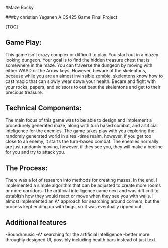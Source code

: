 #Maze Rocky

###by christian Yeganeh
A CS425 Game Final Project

[TOC]

## Game Play:

This game isn't crazy complex or difficult to play. You start out in a mazey looking dungeon. Your goal is to find the hidden treasure chest that is somewhere in the maze. You can traverse the dungeon by moving with either WASD or the Arrow keys. However, beware of the skelentons, because while you are an almost invinsible zombie, skelentons know how to cast magic that can slowly wear down your health. Becare and fight with your rocks, papers, and scissors to out best the skelentons and get to their precious treasure.

## Technical Components: 

The main focus of this game was to be able to design and implement a procedurely generated maze, along with turn based combat, and artificial inteligence for the enemies. The game takes play with you exploring the randomly generated world in a real-time realm, however, if you get too close to an enemy, it starts the turn-based combat. The enemies normally are just randomly moving, however, if they see you, they will make a beeline for you and try to attack you. 

## The Process:

There was a lot of research into methods for creating mazes. In the end, I implemented a simple algorithm that can be adjusted to create more rooms or more corridors. The artificial intelligence came next and was difficult to establish how they would react or move when they see you with walls. I almost implemented an A\* approach for searching around corners, but the process kept ending up with bugs, so it was eventually ripped out. 
    
## Additional features

-Sound/music
-A\* searching for the artificial intelligence
-better more throughly designed UI, possibly including health bars instead of just text. 
